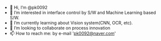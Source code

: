 - 👋 Hi, I’m @pk0092
- 👀 I’m interested in interface control by S/W and Machine Learning based S/W.
- 🌱 I’m currently learning about Vision system(CNN, OCR, etc). 
- 💞️ I’m looking to collaborate on process innovation
- 📫 How to reach me: by e-mail 'pk0092@naver.com' 

<!---
pk0092/pk0092 is a ✨ special ✨ repository because its `README.md` (this file) appears on your GitHub profile.
You can click the Preview link to take a look at your changes.
--->
